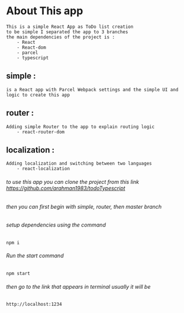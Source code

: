 # About This app
    This is a simple React App as ToDo list creation 
    to be simple I separated the app to 3 branches 
    the main dependencies of the project is :
        - React
        - React-dom
        - parcel
        - typescript

## simple : 
    is a React app with Parcel Webpack settings and the simple UI and logic to create this app

## router :  
    Adding simple Router to the app to explain routing logic
        - react-router-dom

## localization : 
    Adding localization and switching between two languages
        - react-localization

###### to use this app you can clone the project from this link  https://github.com/arahman1983/todoTypescript
###### then you can first begin with simple, router, then master branch
###### setup dependencies using the command 
    npm i 
###### Run the start command
    npm start
###### then go to the link that appears in terminal usually it will be 
    http://localhost:1234